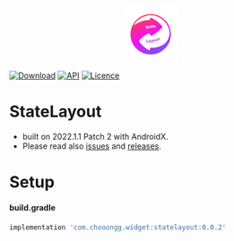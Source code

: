 <div align=center>
    <picture>
        <img src="Screenshots/Logo.svg" width="96" height="96"/>
    </picture>
</div>

[![Download](https://img.shields.io/maven-central/v/com.chooongg.widget/statelayout.svg)](https://central.sonatype.com/artifact/com.chooongg.widget/statelayout/1.0.0)
[![API](https://img.shields.io/badge/API-24%2B-green.svg?style=flat)](https://android-arsenal.com/api?level=24)
[![Licence](https://img.shields.io/badge/Licence-Apache2-blue.svg)](http://www.apache.org/licenses/LICENSE-2.0)

# StateLayout
- built on 2022.1.1 Patch 2 with AndroidX.
- Please read also [issues](https://github.com/Chooongg/StateLayout/issues) and [releases](https://github.com/Chooongg/StateLayout/releases).

# Setup
#### build.gradle
```groovy
implementation 'com.chooongg.widget:statelayout:0.0.2'
```
